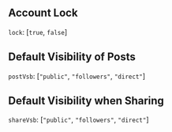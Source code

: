 ## Account Lock

`lock`: [`true`, `false`]

## Default Visibility of Posts

`postVsb`: [`"public"`, `"followers"`, `"direct"`]

## Default Visibility when Sharing

`shareVsb`: [`"public"`, `"followers"`, `"direct"`]